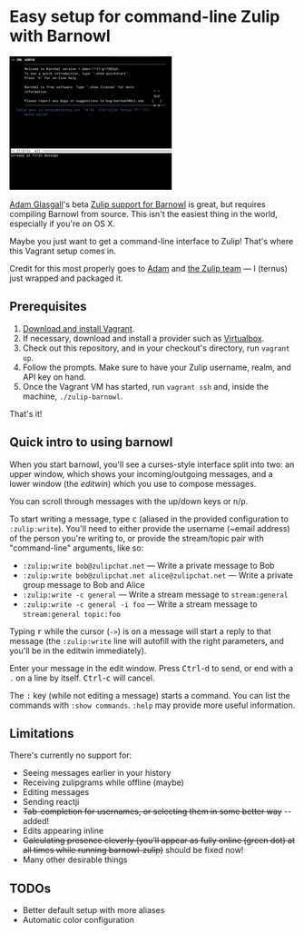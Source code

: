 # Easy setup for command-line Zulip with Barnowl

![Screenshot of Zulip in Barnowl](screenshot.png)

[Adam Glasgall](https://github.com/aglasgall)'s beta [Zulip support for Barnowl](https://github.com/aglasgall/barnowl/tree/zulip/perl/modules/Zulip) is great, but requires compiling Barnowl from source. This isn't the easiest thing in the world, especially if you're on OS X.

Maybe you just want to get a command-line interface to Zulip! That's where this Vagrant setup comes in.

Credit for this most properly goes to [Adam](https://github.com/aglasgall) and [the Zulip team](https://zulipchat.com) — I (ternus) just wrapped and packaged it.

## Prerequisites

1. [Download and install Vagrant](https://www.vagrantup.com/downloads.html).
2. If necessary, download and install a provider such as [Virtualbox](https://www.virtualbox.org/wiki/Downloads).
3. Check out this repository, and in your checkout's directory, run `vagrant up`.
4. Follow the prompts. Make sure to have your Zulip username, realm, and API key on hand.
5. Once the Vagrant VM has started, run `vagrant ssh` and, inside the machine, `./zulip-barnowl`.

That's it! 

## Quick intro to using barnowl

When you start barnowl, you'll see a curses-style interface split into two: an upper window, which shows your incoming/outgoing messages, and a lower window (the *editwin*) which you use to compose messages.

You can scroll through messages with the up/down keys or <kbd>n</kbd>/<kbd>p</kbd>.

To start writing a message, type <kbd>c</kbd> (aliased in the provided configuration to `:zulip:write`). You'll need to either provide the username (~email address) of the person you're writing to, or provide the stream/topic pair with "command-line" arguments, like so:

* `:zulip:write bob@zulipchat.net` — Write a private message to Bob
* `:zulip:write bob@zulipchat.net alice@zulipchat.net` — Write a private group message to Bob and Alice
* `:zulip:write -c general` — Write a stream message to `stream:general`
* `:zulip:write -c general -i foo` — Write a stream message to `stream:general topic:foo`

Typing <kbd>r</kbd> while the cursor (`->`) is on a message will start a reply to that message (the `:zulip:write` line will autofill with the right parameters, and you'll be in the editwin immediately).

Enter your message in the edit window. Press <kbd>Ctrl</kbd>-<kbd>d</kbd> to send, or end with a `.` on a line by itself. <kbd>Ctrl</kbd>-<kbd>c</kbd> will cancel.

The <kbd>:</kbd> key (while not editing a message) starts a command. You can list the commands with `:show commands`. `:help` may provide more useful information.

## Limitations

There's currently no support for:

* Seeing messages earlier in your history
* Receiving zulipgrams while offline (maybe)
* Editing messages
* Sending reactji
* ~~Tab-completion for usernames, or selecting them in some better way~~ -- added!
* Edits appearing inline
* ~~Calculating presence cleverly (you'll appear as fully online (green dot) at all times while running barnowl-zulip)~~ should be fixed now!
* Many other desirable things

## TODOs

* Better default setup with more aliases
* Automatic color configuration
